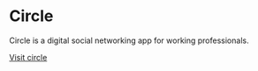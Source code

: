 # Circle
Circle is a digital social networking app for working professionals.

[Visit circle](https://black-sand-0d1039e10.1.azurestaticapps.net)